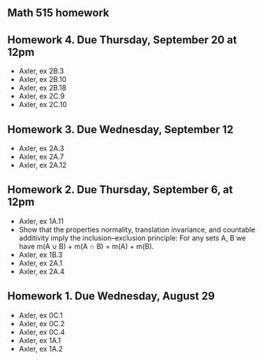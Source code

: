 ## Math 515 homework

## Homework 4. Due Thursday, September 20 at 12pm

* Axler, ex 2B.3
* Axler, ex 2B.10
* Axler, ex 2B.18
* Axler, ex 2C.9
* Axler, ex 2C.10

## Homework 3. Due Wednesday, September 12

* Axler, ex 2A.3
* Axler, ex 2A.7
* Axler, ex 2A.12

## Homework 2. Due Thursday, September 6, at 12pm

* Axler, ex 1A.11
* Show that the properties normality, translation invariance, and countable additivity imply the inclusion&ndash;exclusion principle: For any sets A, B we have m(A ∪ B) + m(A ∩ B) = m(A) + m(B).
* Axler, ex 1B.3
* Axler, ex 2A.1
* Axler, ex 2A.4

## Homework 1. Due Wednesday, August 29

* Axler, ex 0C.1
* Axler, ex 0C.2
* Axler, ex 0C.4
* Axler, ex 1A.1
* Axler, ex 1A.2

<script type='text/x-mathjax-config'>
  MathJax.Hub.Config({tex2jax: {inlineMath: [['$','$'], ['\\(','\\)']], processEscapes: true}});
</script>
<script src='https://cdnjs.cloudflare.com/ajax/libs/mathjax/2.7.2/MathJax.js?config=TeX-AMS_HTML'></script>
